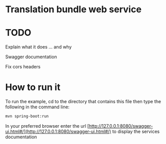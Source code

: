 # Translation bundle web service 

# TODO
Explain what it does ... and why

Swagger documentation

Fix cors headers

# How to run it
To run the example, cd to the directory that contains this file then type the following in the command line:

```bash
mvn spring-boot:run
```

In your preferred browser enter the url [http://127.0.0.1:8080/swagger-ui.html#/](http://127.0.0.1:8080/swagger-ui.html#/) to display the services documentation

